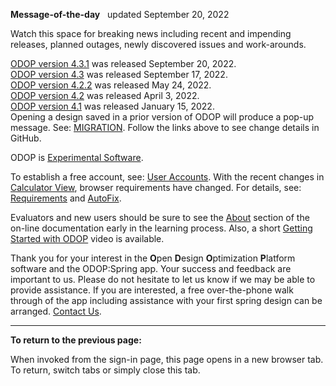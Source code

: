 **Message-of-the-day** &nbsp; updated September 20, 2022   

Watch this space for breaking news 
including recent and impending releases, planned outages, newly discovered issues and work-arounds.  

[ODOP version 4.3.1](https://github.com/thegrumpys/odop/milestone/60?closed=1) was released September 20, 2022.  
[ODOP version 4.3](https://github.com/thegrumpys/odop/milestone/54?closed=1) was released September 17, 2022.  
[ODOP version 4.2.2](https://github.com/thegrumpys/odop/milestone/57?closed=1) was released May 24, 2022.  
[ODOP version 4.2](https://github.com/thegrumpys/odop/milestone/55?closed=1) was released April 3, 2022.  
[ODOP version 4.1](https://github.com/thegrumpys/odop/milestone/37?closed=1) was released January 15, 2022.  
Opening a design saved in a prior version of ODOP will produce a pop-up message.
See: [MIGRATION](http://odop.herokuapp.com/docs/Help/terminology.html#migration). 
Follow the links above to see change details in GitHub.  

ODOP is [Experimental Software](http://odop.herokuapp.com/docs/About/experimental.html).  

To establish a free account, see: [User Accounts](http://odop.herokuapp.com/docs/About/userAccounts.html). 
With the recent changes in [Calculator View](http://odop.herokuapp.com/docs/Help/menus.html#ViewCalculator), 
browser requirements have changed. 
For details, see: [Requirements](http://odop.herokuapp.com/docs/About/requirements.html) 
and [AutoFix](http://odop.herokuapp.com/docs/Help/terminology.html#autoFix). 

Evaluators and new users should be sure to see the [About](http://odop.herokuapp.com/docs/About) section 
of the on-line documentation early in the learning process. 
Also, a short [Getting Started with ODOP](https://www.youtube.com/watch?v=JS-8Z1Ct0aI) video is available.

Thank you for your interest in the **O**pen **D**esign **O**ptimization **P**latform software and the ODOP:Spring app. 
Your success and feedback are important to us. 
Please do not hesitate to let us know if we may be able to provide assistance. 
If you are interested, 
a free over-the-phone walk through of the app including assistance with your first spring design can be arranged. 
[Contact Us](http://odop.herokuapp.com/docs/About/ContactUs.html).   

___

**To return to the previous page:**  

When invoked from the sign-in page, 
this page opens in a new browser tab.
To return, switch tabs or simply close this tab.
 
<!---
Comment
[ODOP version 4.3](https://github.com/thegrumpys/odop/milestone/54?closed=1) was released September 17, 2022.  
[ODOP version 4.2.2](https://github.com/thegrumpys/odop/milestone/57?closed=1) was released May 24, 2022.  
[ODOP version 4.2.1](https://github.com/thegrumpys/odop/milestone/56?closed=1) was released May 1, 2022.  
[ODOP version 4.2](https://github.com/thegrumpys/odop/milestone/55?closed=1) was released April 3, 2022.  
[ODOP version 4.1](https://github.com/thegrumpys/odop/milestone/37?closed=1) was released January 15, 2022.  
[ODOP version 4.0.7](https://github.com/thegrumpys/odop/milestone/51?closed=1) was released November 12, 2021.   
[ODOP version 4.0.6](https://github.com/thegrumpys/odop/milestone/50?closed=1) was released August 05, 2021.   
[ODOP version 4.0.5](https://github.com/thegrumpys/odop/milestone/49?closed=1) was released June 06, 2021.   
[ODOP version 4.0.4](https://github.com/thegrumpys/odop/milestone/48?closed=1) was released May 09, 2021.   
[ODOP version 4.0.3](https://github.com/thegrumpys/odop/milestone/47?closed=1) was released April 25, 2021.   
[ODOP version 4.0.2](https://github.com/thegrumpys/odop/milestone/46?closed=1) was released April 04, 2021.   
[ODOP version 4.0.1](https://github.com/thegrumpys/odop/milestone/40?closed=1) was released March 21, 2021.   
[ODOP version 4.0](https://github.com/thegrumpys/odop/milestone/39?closed=1) was released February 27, 2021.   
[ODOP version 3.6](https://github.com/thegrumpys/odop/milestone/36?closed=1) was released October 31, 2020.   
[ODOP version 3.5](https://github.com/thegrumpys/odop/milestone/33?closed=1) was released July 5, 2020.   

A "preview" of the next ODOP release (version 4.3) is now available. 
Your feedback would be greatly appreciated. 
 [Contact Us](http://odop.herokuapp.com/docs/About/ContactUs.html) for access. 
-->
 